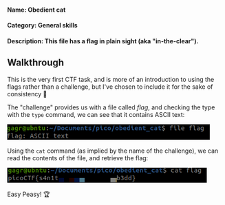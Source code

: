 #### Name: Obedient cat
#### Category: General skills
#### Description: This file has a flag in plain sight (aka "in-the-clear").

Walkthrough
-----
This is the very first CTF task, and is more of an introduction to using the flags rather than a challenge,
but I've chosen to include it for the sake of consistency :triangular_flag_on_post:

The "challenge" provides us with a file called _flag_, and checking the type with the `type` command, we can see that
it contains ASCII text:

![](https://github.com/GGrottan/PicoCTF-writeups/blob/main/General%20skills/Obedient%20Cat/img/file_type.png)


Using the `cat` command (as implied by the name of the challenge), we can read the contents of the file, and retrieve the flag:

![](https://github.com/GGrottan/PicoCTF-writeups/blob/main/General%20skills/Obedient%20Cat/img/flag.png)

Easy Peasy! :trophy:


